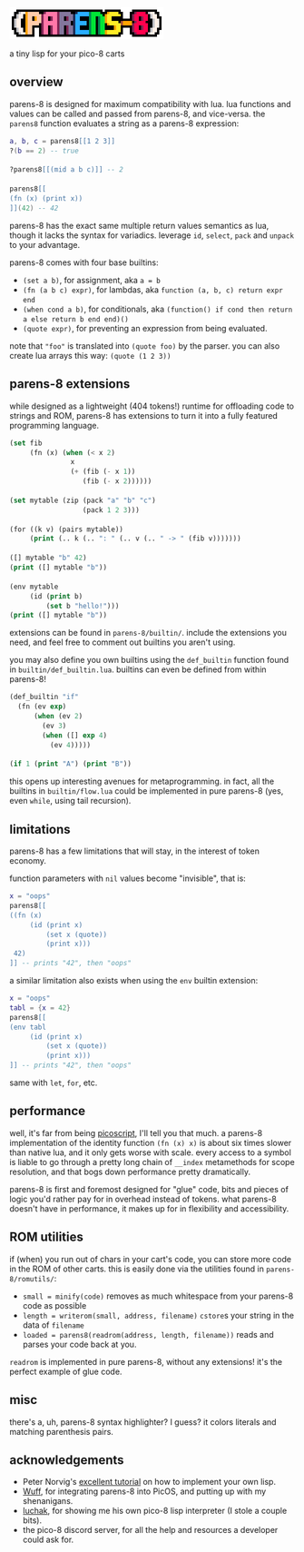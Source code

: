 ![(parens-8)](parens-8.png)

a tiny lisp for your pico-8 carts

## overview

parens-8 is designed for maximum compatibility with lua. lua functions and values can be called and passed from parens-8, and vice-versa. the `parens8` function evaluates a string as a parens-8 expression:

```lua
a, b, c = parens8[[1 2 3]]
?(b == 2) -- true

?parens8[[(mid a b c)]] -- 2

parens8[[
(fn (x) (print x))
]](42) -- 42
```

parens-8 has the exact same multiple return values semantics as lua, though it lacks the syntax for variadics. leverage `id`, `select`, `pack` and `unpack` to your advantage.

parens-8 comes with four base builtins:
* `(set a b)`, for assignment, aka `a = b`
* `(fn (a b c) expr)`, for lambdas, aka `function (a, b, c) return expr end`
* `(when cond a b)`, for conditionals, aka `(function() if cond then return a else return b end end)()`
* `(quote expr)`, for preventing an expression from being evaluated.

note that `"foo"` is translated into `(quote foo)` by the parser. you can also create lua arrays this way: `(quote (1 2 3))`

## parens-8 extensions

while designed as a lightweight (404 tokens!) runtime for offloading code to strings and ROM, parens-8 has extensions to turn it into a fully featured programming language.

```lisp
(set fib
     (fn (x) (when (< x 2)
               x
               (+ (fib (- x 1))
                  (fib (- x 2))))))

(set mytable (zip (pack "a" "b" "c")
                  (pack 1 2 3)))

(for ((k v) (pairs mytable))
     (print (.. k (.. ": " (.. v (.. " -> " (fib v)))))))

([] mytable "b" 42)
(print ([] mytable "b"))

(env mytable
     (id (print b)
         (set b "hello!")))
(print ([] mytable "b"))
```

extensions can be found in `parens-8/builtin/`. include the extensions you need, and feel free to comment out builtins you aren't using.

you may also define you own builtins using the `def_builtin` function found in `builtin/def_builtin.lua`. builtins can even be defined from within parens-8!
```lisp
(def_builtin "if"
  (fn (ev exp)
      (when (ev 2)
        (ev 3)
        (when ([] exp 4)
          (ev 4)))))

(if 1 (print "A") (print "B"))
```

this opens up interesting avenues for metaprogramming. in fact, all the builtins in `builtin/flow.lua` could be implemented in pure parens-8 (yes, even `while`, using tail recursion).

## limitations

parens-8 has a few limitations that will stay, in the interest of token economy.

function parameters with `nil` values become "invisible", that is:
```lua
x = "oops"
parens8[[
((fn (x)
     (id (print x)
         (set x (quote))
         (print x)))
 42)
]] -- prints "42", then "oops"
```
a similar limitation also exists when using the `env` builtin extension:
```lua
x = "oops"
tabl = {x = 42}
parens8[[
(env tabl
     (id (print x)
         (set x (quote))
         (print x)))
]] -- prints "42", then "oops"
```
same with `let`, `for`, etc.

## performance

well, it's far from being [picoscript](https://carlc27843.github.io/post/picoscript/), I'll tell you that much. a parens-8 implementation of the identity function `(fn (x) x)` is about six times slower than native lua, and it only gets worse with scale. every access to a symbol is liable to go through a pretty long chain of `__index` metamethods for scope resolution, and that bogs down performance pretty dramatically.

parens-8 is first and foremost designed for "glue" code, bits and pieces of logic you'd rather pay for in overhead instead of tokens. what parens-8 doesn't have in performance, it makes up for in flexibility and accessibility.

## ROM utilities

if (when) you run out of chars in your cart's code, you can store more code in the ROM of other carts. this is easily done via the utilities found in `parens-8/romutils/`:
* `small = minify(code)` removes as much whitespace from your parens-8 code as possible
* `length = writerom(small, address, filename)` `cstore`s your string in the data of `filename`
* `loaded = parens8(readrom(address, length, filename))` reads and parses your code back at you.

`readrom` is implemented in pure parens-8, without any extensions! it's the perfect example of glue code.

## misc

there's a, uh, parens-8 syntax highlighter? I guess? it colors literals and matching parenthesis pairs.

## acknowledgements

* Peter Norvig's [excellent tutorial](https://norvig.com/lispy.html) on how to implement your own lisp.
* [Wuff](https://wuffmakesgames.itch.io/), for integrating parens-8 into PicOS, and putting up with my shenanigans.
* [luchak](https://github.com/luchak), for showing me his own pico-8 lisp interpreter (I stole a couple bits).
* the pico-8 discord server, for all the help and resources a developer could ask for.
